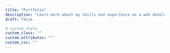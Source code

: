 ```yaml
---
title: "Portfolio"
description: "Learn more about my skills and experience as a web developer. I'm available for full-time, part-time, contract, and remote work."
draft: false

# custom style
custom_class: "" 
custom_attributes: "" 
custom_css: ""
---
```

